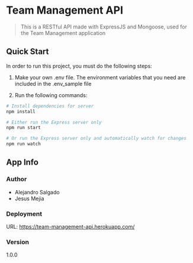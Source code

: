 # Team Management API
> This is a RESTful API made with ExpressJS and Mongoose, used for the Team Management application 

## Quick Start

In order to run this project, you must do the following steps: 

1. Make your own .env file. The environment variables that you need are included in the .env_sample file 

2. Run the following commands:

```bash
# Install dependencies for server
npm install

# Either run the Express server only
npm run start 

# Or run the Express server only and automatically watch for changes
npm run watch

```

## App Info

### Author

* Alejandro Salgado
* Jesus Mejia

### Deployment

URL: https://team-management-api.herokuapp.com/

### Version

1.0.0
